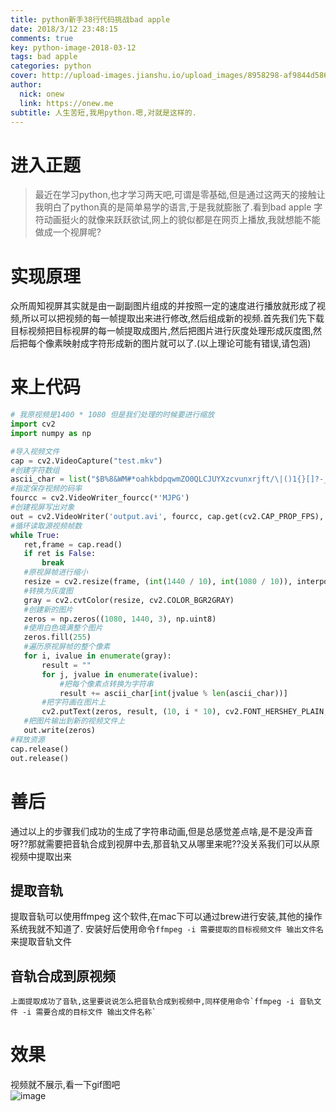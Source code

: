 ```yaml
---
title: python新手38行代码挑战bad apple 
date: 2018/3/12 23:48:15
comments: true
key: python-image-2018-03-12
tags: bad apple
categories: python
cover: http://upload-images.jianshu.io/upload_images/8958298-af9844d5869bd35e..jpg?imageMogr2/auto-orient/strip%7CimageView2/2/w/1240
author: 
  nick: onew
  link: https://onew.me
subtitle: 人生苦短,我用python.嗯,对就是这样的.
---
```

# 进入正题
> 最近在学习python,也才学习两天吧,可谓是零基础,但是通过这两天的接触让我明白了python真的是简单易学的语言,于是我就膨胀了.看到bad apple 字符动画挺火的就像来跃跃欲试,网上的貌似都是在网页上播放,我就想能不能做成一个视屏呢?

# 实现原理
 众所周知视屏其实就是由一副副图片组成的并按照一定的速度进行播放就形成了视频,所以可以把视频的每一帧提取出来进行修改,然后组成新的视频.首先我们先下载目标视频把目标视屏的每一帧提取成图片,然后把图片进行灰度处理形成灰度图,然后把每个像素映射成字符形成新的图片就可以了.(以上理论可能有错误,请包涵)

 # 来上代码
 ```python
# 我原视频是1400 * 1080 但是我们处理的时候要进行缩放 
import cv2
import numpy as np

#导入视频文件
cap = cv2.VideoCapture("test.mkv")
#创建字符数组
ascii_char = list("$B%8&WM#*oahkbdpqwmZO0QLCJUYXzcvunxrjft/\|()1{}[]?-_+~<>i!lI;:, ")
#指定保存视频的码率
fourcc = cv2.VideoWriter_fourcc(*'MJPG')
#创建视屏写出对象
out = cv2.VideoWriter('output.avi', fourcc, cap.get(cv2.CAP_PROP_FPS), (1440, 1080))
#循环读取源视频帧数
while True:
    ret,frame = cap.read()
    if ret is False:
        break
    #原视屏帧进行缩小
    resize = cv2.resize(frame, (int(1440 / 10), int(1080 / 10)), interpolation=cv2.INTER_CUBIC)
    #转换为灰度图
    gray = cv2.cvtColor(resize, cv2.COLOR_BGR2GRAY)
    #创建新的图片
    zeros = np.zeros((1080, 1440, 3), np.uint8)
    #使用白色填满整个图片
    zeros.fill(255)
    #遍历原视屏帧的整个像素
    for i, ivalue in enumerate(gray):
        result = ""
        for j, jvalue in enumerate(ivalue):
            #把每个像素点转换为字符串
            result += ascii_char[int(jvalue % len(ascii_char))]
        #把字符画在图片上
        cv2.putText(zeros, result, (10, i * 10), cv2.FONT_HERSHEY_PLAIN, 1, (0, 0, 0), 1, lineType=cv2.LINE_AA)
    #把图片输出到新的视频文件上
    out.write(zeros)
#释放资源
cap.release()
out.release()

 ```

 # 善后

 通过以上的步骤我们成功的生成了字符串动画,但是总感觉差点啥,是不是没声音呀??那就需要把音轨合成到视屏中去,那音轨又从哪里来呢??没关系我们可以从原视频中提取出来

 ## 提取音轨
  提取音轨可以使用ffmpeg 这个软件,在mac下可以通过brew进行安装,其他的操作系统我就不知道了.
  安装好后使用命令`ffmpeg -i 需要提取的目标视频文件 输出文件名`来提取音轨文件
## 音轨合成到原视频
    上面提取成功了音轨,这里要说说怎么把音轨合成到视频中,同样使用命令`ffmpeg -i 音轨文件 -i 需要合成的目标文件 输出文件名称`

# 效果
 视频就不展示,看一下gif图吧  
 ![image](https://upload-images.jianshu.io/upload_images/8958298-5fc487339f9d5554.gif?imageMogr2/auto-orient/strip)

